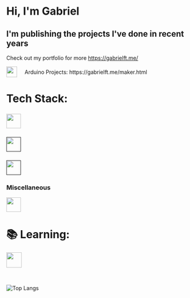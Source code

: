 <h1> Hi, I'm Gabriel </h1>  
<h2>I'm publishing the projects I've done in recent years</h2>

Check out my portfolio for more https://gabrielft.me/


<div style="display: flex; align-items: center; gap: 20px;">
  <a href="https://gabrielft.me/maker.html" style="display: inline-flex;">
    <img src="https://skillicons.dev/icons?i=arduino&theme=light" style="width: 28px; height: 28px;" />
  </a>
  <span>Arduino Projects: https://gabrielft.me/maker.html</span>
</div>


# Tech Stack:

<div style="display: block; flex-direction: row;">
  <div>
    <h3 </h3>
    <p align="left">
      <div href="">
        <img src="https://skillicons.dev/icons?i=js,html,css,tailwind,react,ts" style="height: 38px;" />
      </div>
    </p>
  </div>
  
  <div> 
    <h3></h3>
    <p align="left">
      <a href="">
        <img src="https://skillicons.dev/icons?i=nodejs,expressjs,nextjs&theme=light" style="height: 38px;"/>
      </a>
    </p>
  </div>
</div>

<h3> </h3>
<p align="left">
  <a href="">
    <img src="https://skillicons.dev/icons?i=mysql,sqlite,postgres,mongodb,supabase&theme=light" style="height: 38px;"/>
  </a>
</p>

<h3>Miscellaneous</h3>
<p align="left">
  <a href="https://gabrielft.me/maker.html" style="width: min-content;">
    <img src="https://skillicons.dev/icons?i=git,docker,linux,raspberrypi,blender&theme=light" style="height: 38px;" />
  </a>
</p>

# 📚 Learning:

<p align="left">
  <a href="https://gabrielft.me/maker.html" style="width: min-content;">
    <img src="https://skillicons.dev/icons?i=electron,pytorch&theme=light" style="height: 40px;" />
  </a>
</p>

</br>

![Top Langs](https://github-readme-stats.vercel.app/api/top-langs/?username=gabrielft-me&hide=html)

